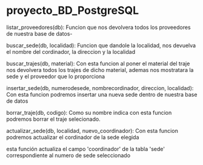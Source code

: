 # proyecto_BD_PostgreSQL

listar_proveedores(db): Funcion que nos devolvera todos los proveedores de nuestra base de datos-


buscar_sede(db, localidad): Funcion que dandole la localidad, nos devuelva el nombre del cordinador, la direccion y la localidad 


buscar_trajes(db, material): Con esta funcion al poner el material del traje nos devolvera todos los trajes de dicho material, ademas nos mostratara la sede y el proveedor que lo proporciona




insertar_sede(db, numerodesede, nombrecordinador, direccion, localidad): Con esta funcion podremos insertar una nueva sede dentro de nuestra base de datos 



borrar_traje(db, codigo): Como su nombre indica con esta funcion podremos borrar el traje selecionado.

actualizar_sede(db, localidad, nuevo_coordinador): Con esta funcion podremos actualizar el cordinador de la sede elegida 

esta función actualiza el campo 'coordinador' de la tabla 'sede' correspondiente al numero de sede seleccionado

